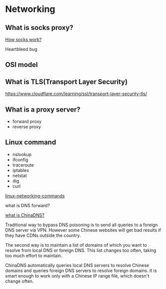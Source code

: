 # Networking

## What is socks proxy?

[How socks work?](http://www.firewall.cx/vpn/vpn-guides-articles/1191-best-socks5-proxy-guide-torrenting-free-proxy-list.html)

Heartbleed bug

## OSI model

## What is TLS(Transport Layer Security)

https://www.cloudflare.com/learning/ssl/transport-layer-security-tls/


## What is a proxy server?

- forward proxy
- reverse proxy

## Linux command

- nslookup
- ifconfig
- traceroute
- iptables
- netstat
- dig
- curl

[linux-networking-commands](https://mindmajix.com/linux-networking-commands-best-examples)

what is DNS forward? 

[what is ChinaDNS?](https://github.com/shadowsocks/ChinaDNS)

 Traditional way to bypass DNS poisoning is to send all queries to a foreign DNS server via VPN. However some Chinese websites will get bad results if they have CDNs outside the country.

 The second way is to maintain a list of domains of which you want to resolve from local DNS or foreign DNS. This list changes too often, taking too much effort to maintain.

 ChinaDNS automatically queries local DNS servers to resolve Chinese domains and queries foreign DNS servers to resolve foreign domains. It is smart enough to work only with a Chinese IP range file, which doesn't change often.
